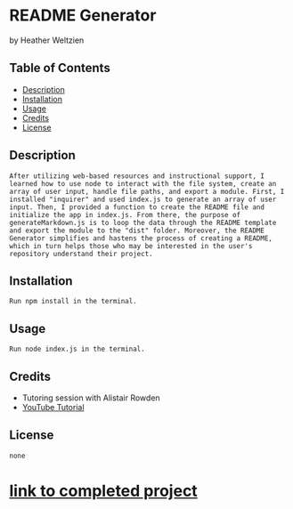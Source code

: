 # README Generator
by Heather Weltzien

## Table of Contents
* [Description](#description)
* [Installation](#installation)
* [Usage](#usage)
* [Credits](#credits)
* [License](#license)
    
## Description
    After utilizing web-based resources and instructional support, I learned how to use node to interact with the file system, create an array of user input, handle file paths, and export a module. First, I installed "inquirer" and used index.js to generate an array of user input. Then, I provided a function to create the README file and initialize the app in index.js. From there, the purpose of generateMarkdown.js is to loop the data through the README template and export the module to the "dist" folder. Moreover, the README Generator simplifies and hastens the process of creating a README, which in turn helps those who may be interested in the user's repository understand their project. 

## Installation
    Run npm install in the terminal.
    
## Usage
    Run node index.js in the terminal.
    
## Credits
<ul>    
    <li>Tutoring session with Alistair Rowden</li>
    <li><a href=" https://www.youtube.com/watch?v=9YivEQFpmHQ">YouTube Tutorial</a></li>
</ul>    

## License
    none

# [link to completed project](https://hweltzien.github.io/______/)
    